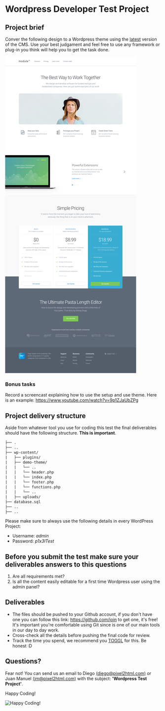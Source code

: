 # Wordpress Developer Test Project

## Project brief

Conver the following design to a Wordpress theme using the
[latest](https://wordpress.org/download/) version of the CMS. Use your best 
judgament and feel free to use any framework or plug-in you think will help you
to get the task done.

![preview](preview.png)

### Bonus tasks

Record a screencast explaining how to use the setup and use theme. Here is an
example: https://www.youtube.com/watch?v=9p1ZJaUbZPg

## Project delivery structure

Aside from whatever tool you use for coding this test the final deliverables
should have the following structure. **This is important**.

~~~
├── .
├── ..
├── wp-content/
|   ├── plugins/
|   ├── demo-theme/
|   |   └── ..
|   |   └── header.php
|   |   └── index.php
|   |   └── footer.php
|   |   └── functions.php
|   |   └── ..
|   ├── uploads/
├── database.sql
├── ..
├── ..
~~~

Please make sure to always use the following details in every WordPress Project:

- Username: _admin_
- Password: _p1x3lTest_

## Before you submit the test make sure your deliverables answers to this questions

1. Are all requirements met?
2. Is all the content easily editable for a first time Wordpress user using the admin panel?

## Deliverables

- The files should be pushed to your Github account, if you don't have one you
can follow this link: https://github.com/join to get one, it's free! It's 
important you're comfortable using Git since is one of our main tools in our day
to day work.
- Cross-check all the details before pushing the final code for review.
- Track the time you spend, we recommend you [TOGGL](https://www.toggl.com/) for
this. Be honest :D

## Questions?

Fear not! You can send us an email to Diego [(diego@pixel2html.com)](mailto:diego@pixel2html.com)
or Juan Manuel [(jm@pixel2html.com)](mailto:jm@pixel2html.com) with the subject:
**'Wordpress Test Project'**.

Happy Coding!

![Happy Coding!](http://tclhost.com/RWyB4eL.gif)
